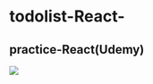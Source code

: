 # todolist-React-

## practice-React(Udemy)

![](https://user-images.githubusercontent.com/75869555/117990718-606aee00-b378-11eb-9675-c77313111d78.png)
